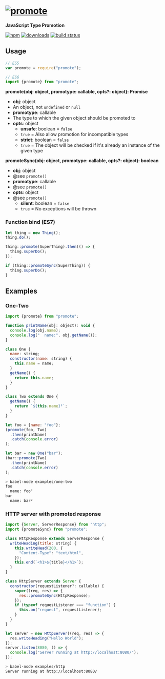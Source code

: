 # [![promote][promote-img]][promote-url]
**JavaScript Type Promotion**

[![npm][npm-img]][npm-url] [![downloads][dlm-img]][dlm-url] [![build status][travis-img]][travis-url]

## Usage

```js
// ES5
var promote = require("promote");

// ES6
import {promote} from "promote";
```

**promote(obj: object, promotype: callable, opts?: object): Promise**
- **obj**: object  
- An object, not `undefined` or `null`
- **promotype**: callable  
- The type to which the given object should be promoted to
- **opts**: object
  - **unsafe**: boolean = `false`  
  - `true` = Also allow promotion for incompatible types  
  - **strict**: boolean = `false`  
  - `true` = The object will be checked if it's already an instance of the given type

**promoteSync(obj: object, promotype: callable, opts?: object): boolean**
- **obj**: object  
- @see `promote()`
- **promotype**: callable  
- @see `promote()`
- **opts**: object  
- @see `promote()`
  - **silent**: boolean = `false`  
  - `true` = No exceptions will be thrown

### Function bind (ES7)

```js
let thing = new Thing();
thing.do();

thing::promote(SuperThing).then(() => {
  thing.superDo();
});

if (thing::promoteSync(SuperThing)) {
  thing.superDo();
}
```

## Examples
### One-Two

```js
import {promote} from "promote";

function printName(obj: object): void {
  console.log(obj.name);
  console.log("  name:", obj.getName());
}

class One {
  name: string;
  constructor(name: string) {
    this.name = name;
  }
  getName() {
    return this.name;
  }
}

class Two extends One {
  getName() {
    return `${this.name}²`;
  }
}

let foo = {name: "foo"};
(promote(foo, Two)
  .then(printName)
  .catch(console.error)
);

let bar = new One("bar");
(bar::promote(Two)
  .then(printName)
  .catch(console.error)
);
```

```sh
> babel-node examples/one-two
foo
  name: foo²
bar
  name: bar²
```

### HTTP server with promoted response

```js
import {Server, ServerResponse} from "http";
import {promoteSync} from "promote";

class HttpResponse extends ServerResponse {
  writeHeading(title: string) {
    this.writeHead(200, {
      "Content-Type": "text/html",
    });
    this.end(`<h1>${title}</h1>`);
  }
}

class HttpServer extends Server {
  constructor(requestListener?: callable) {
    super((req, res) => {
      res::promoteSync(HttpResponse);
    });
    if (typeof requestListener === "function") {
      this.on("request", requestListener);
    }
  }
}

let server = new HttpServer((req, res) => {
  res.writeHeading("Hello World");
});
server.listen(8080, () => {
  console.log("Server running at http://localhost:8080/");
});
```

```sh
> babel-node examples/http
Server running at http://localhost:8080/
```

[promote-img]: https://raw.githubusercontent.com/stefanr/node-promote/gh-pages/images/promote.png
[promote-url]: https://npmjs.org/package/promote
[npm-img]: https://img.shields.io/npm/v/promote.svg
[npm-url]: https://npmjs.org/package/promote
[dlm-img]: https://img.shields.io/npm/dm/promote.svg
[dlm-url]: https://npmjs.org/package/promote
[travis-img]: https://travis-ci.org/stefanr/node-promote.svg
[travis-url]: https://travis-ci.org/stefanr/node-promote
